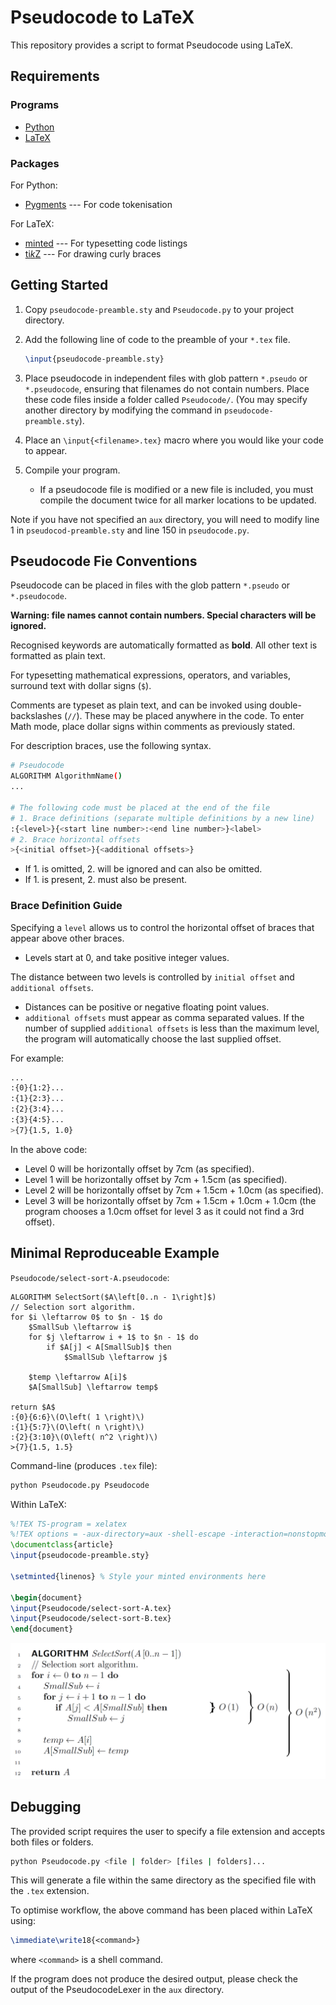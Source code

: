 # Pseudocode to LaTeX

This repository provides a script to format Pseudocode using LaTeX.

## Requirements

### Programs

- [Python](https://www.python.org/downloads/)
- [LaTeX](https://www.latex-project.org/get/)

### Packages

For Python:

- [Pygments](https://pypi.org/project/Pygments/) --- For code tokenisation

For LaTeX:

- [minted](https://ctan.org/pkg/minted) --- For typesetting code listings
- [ti*k*Z](https://ctan.org/pkg/pgf) --- For drawing curly braces

## Getting Started

1. Copy `pseudocode-preamble.sty` and `Pseudocode.py` to your project directory.
2. Add the following line of code to the preamble of your `*.tex` file.

   ```tex
   \input{pseudocode-preamble.sty}
   ```

3. Place pseudocode in independent files with glob pattern `*.pseudo` or `*.pseudocode`,
   ensuring that filenames do not contain numbers. Place these code files inside a folder called `Pseudocode/`.
   (You may specify another directory by modifying the command in `pseudocode-preamble.sty`).
4. Place an `\input{<filename>.tex}` macro where you would like your code to appear.
5. Compile your program.
   - If a pseudocode file is modified or a new file is included, you must compile the document twice for all marker locations to be updated.

Note if you have not specified an `aux` directory, you will need to modify line 1 in `pseudocod-preamble.sty` and line 150 in `pseudocode.py`.

## Pseudocode Fie Conventions

Pseudocode can be placed in files with the glob pattern `*.pseudo` or `*.pseudocode`.

**Warning: file names cannot contain numbers. Special characters will be ignored.**

Recognised keywords are automatically formatted as **bold**.
All other text is formatted as plain text.

For typesetting mathematical expressions, operators, and variables, surround
text with dollar signs (`$`).

Comments are typeset as plain text, and can be invoked using double-backslashes (`//`).
These may be placed anywhere in the code.
To enter Math mode, place dollar signs within comments as previously stated.

For description braces, use the following syntax.

```bash
# Pseudocode
ALGORITHM AlgorithmName()
...

# The following code must be placed at the end of the file
# 1. Brace definitions (separate multiple definitions by a new line)
:{<level>}{<start line number>:<end line number>}<label>
# 2. Brace horizontal offsets
>{<initial offset>}{<additional offsets>}
```

- If 1. is omitted, 2. will be ignored and can also be omitted.
- If 1. is present, 2. must also be present.

### Brace Definition Guide

Specifying a `level` allows us to control the horizontal offset of braces that appear above other braces.

- Levels start at 0, and take positive integer values.

The distance between two levels is controlled by `initial offset` and `additional offsets`.

- Distances can be positive or negative floating point values.
- `additional offsets` must appear as comma separated values. If the number of supplied `additional offsets` is less than the maximum level,
  the program will automatically choose the last supplied offset.

For example:

```bash
...
:{0}{1:2}...
:{1}{2:3}...
:{2}{3:4}...
:{3}{4:5}...
>{7}{1.5, 1.0}
```

In the above code:

- Level 0 will be horizontally offset by 7cm (as specified).
- Level 1 will be horizontally offset by 7cm + 1.5cm (as specified).
- Level 2 will be horizontally offset by 7cm + 1.5cm + 1.0cm (as specified).
- Level 3 will be horizontally offset by 7cm + 1.5cm + 1.0cm + 1.0cm
  (the program chooses a 1.0cm offset for level 3 as it could not find a 3rd offset).

## Minimal Reproduceable Example

`Pseudocode/select-sort-A.pseudocode`:

```pseudocode
ALGORITHM SelectSort($A\left[0..n - 1\right]$)
// Selection sort algorithm.
for $i \leftarrow 0$ to $n - 1$ do
    $SmallSub \leftarrow i$
    for $j \leftarrow i + 1$ to $n - 1$ do
        if $A[j] < A[SmallSub]$ then
            $SmallSub \leftarrow j$

    $temp \leftarrow A[i]$
    $A[SmallSub] \leftarrow temp$

return $A$
:{0}{6:6}\(O\left( 1 \right)\)
:{1}{5:7}\(O\left( n \right)\)
:{2}{3:10}\(O\left( n^2 \right)\)
>{7}{1.5, 1.5}
```

Command-line (produces `.tex` file):

```bash
python Pseudocode.py Pseudocode
```

Within LaTeX:

```tex
%!TEX TS-program = xelatex
%!TEX options = -aux-directory=aux -shell-escape -interaction=nonstopmode -synctex=1 "%DOC%"
\documentclass{article}
\input{pseudocode-preamble.sty}

\setminted{linenos} % Style your minted environments here

\begin{document}
\input{Pseudocode/select-sort-A.tex}
\input{Pseudocode/select-sort-B.tex}
\end{document}
```

![Example output](example.png)

## Debugging

The provided script requires the user to specify a file extension and accepts both files or folders.

```bash
python Pseudocode.py <file | folder> [files | folders]...
```

This will generate a file within the same directory as the specified file with the `.tex` extension.

To optimise workflow, the above command has been placed within LaTeX using:

```tex
\immediate\write18{<command>}
```

where `<command>` is a shell command.

If the program does not produce the desired output, please check the output of the PseudocodeLexer in the `aux` directory.

